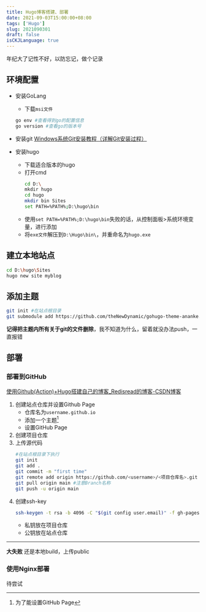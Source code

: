 ```yaml
---
title: Hugo博客搭建、部署
date: 2021-09-03T15:00:00+08:00
tags: ['Hugo']
slug: 2021090301
draft: false
isCKJLanguage: true
---
```


年纪大了记性不好，以防忘记，做个记录

## 环境配置

- 安装GoLang
  - 下载`msi文件`

  ```bash
  go env #查看得到go的配置信息
  go version #查看go的版本号

- 安装git
  [Windows系统Git安装教程（详解Git安装过程）](https://www.cnblogs.com/xueweisuoyong/p/11914045.html)

- 安装hugo
  - 下载适合版本的hugo
  - 打开cmd 
    ```bash
    cd D:\
    mkdir hugo
    cd hugo
    mkdir bin Sites
    set PATH=%PATH%;D:\hugo\bin
    ```
  - 使用`set PATH=%PATH%;D:\hugo\bin`失败的话，从控制面板>系统环境变量，进行添加
  - 将`exe文件`解压到`D:\Hugo\bin\`，并重命名为`hugo.exe`

## 建立本地站点

```bash
cd D:\hugo\Sites
hugo new site myblog
```

## 添加主题

```bash
git init #在站点根目录
git submodule add https://github.com/theNewDynamic/gohugo-theme-ananke.git themes/ananke
```

**记得把主题内所有关于git的文件删除**，我不知道为什么，留着就没办法push，一直报错

## 部署

### 部署到GitHub

[使用Github(Action)+Hugo搭建自己的博客_Redisread的博客-CSDN博客](https://blog.csdn.net/weixin_41263449/article/details/107584336)

1. 创建站点仓库并设置Github Page
   * 仓库名为`username.github.io`
   * 添加一个主题[^1]
   * 设置GitHub Page
2. 创建项目仓库
3. 上传源代码
   ```bash
   #在站点根目录下执行
   git init
   git add .
   git commit -m "first time"
   git remote add origin https://github.com/<username>/<项目仓库名>.git #连接本地与仓库
   git pull origin main #注意Branch名称
   git push -u origin main
   ```
4. 创建ssh-key
   ```bash
   ssh-keygen -t rsa -b 4096 -C "$(git config user.email)" -f gh-pages -N ""
   ```
   * 私钥放在项目仓库
   * 公钥放在站点仓库

---

**大失败**
还是本地build，上传public

### 使用Nginx部署

待尝试







[^1]: 为了能设置GitHub Page





